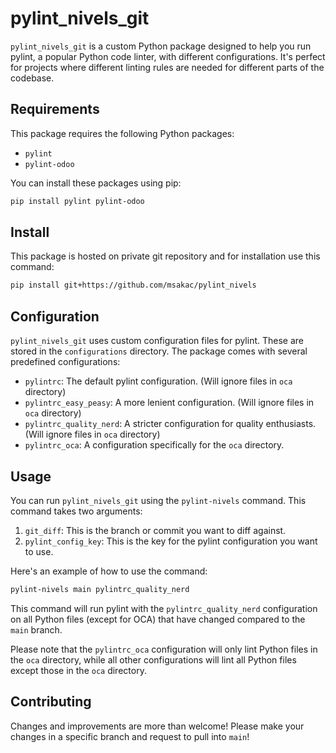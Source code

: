 # pylint_nivels_git

`pylint_nivels_git` is a custom Python package designed to help you run pylint, a popular Python code linter, with different configurations. It's perfect for projects where different linting rules are needed for different parts of the codebase.

## Requirements

This package requires the following Python packages:

- `pylint`
- `pylint-odoo`

You can install these packages using pip:

```bash
pip install pylint pylint-odoo
```

## Install 
This package is hosted on private git repository and for installation use this command:
```bash
pip install git+https://github.com/msakac/pylint_nivels
```

## Configuration

`pylint_nivels_git` uses custom configuration files for pylint. These are stored in the `configurations` directory. The package comes with several predefined configurations:

- `pylintrc`: The default pylint configuration. (Will ignore files in `oca` directory)
- `pylintrc_easy_peasy`: A more lenient configuration. (Will ignore files in `oca` directory)
- `pylintrc_quality_nerd`: A stricter configuration for quality enthusiasts. (Will ignore files in `oca` directory)
- `pylintrc_oca`: A configuration specifically for the `oca` directory.

## Usage

You can run `pylint_nivels_git` using the `pylint-nivels` command. This command takes two arguments:

1. `git_diff`: This is the branch or commit you want to diff against.
2. `pylint_config_key`: This is the key for the pylint configuration you want to use.

Here's an example of how to use the command:

```bash
pylint-nivels main pylintrc_quality_nerd
```
This command will run pylint with the `pylintrc_quality_nerd` configuration on all Python files (except for OCA) that have changed compared to the `main` branch.

Please note that the `pylintrc_oca` configuration will only lint Python files in the `oca` directory, while all other configurations will lint all Python files except those in the `oca` directory.

## Contributing

Changes and improvements are more than welcome! Please make your changes in a specific branch and request to pull into `main`!
